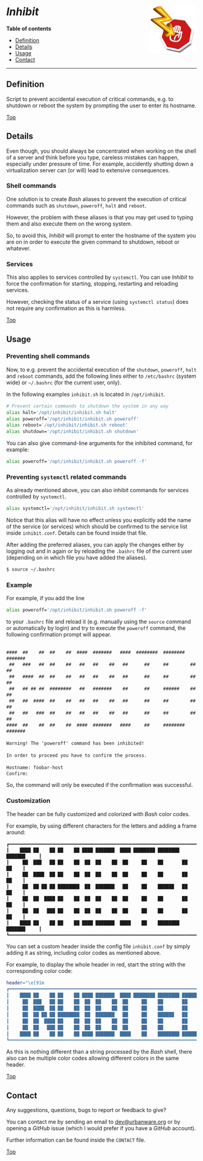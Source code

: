 # *Inhibit* <img src="inhibit.png" alt="Inhibit logo" height="128px" width="128px" align="right"/>

**Table of contents**
*   [Definition](#definition)
*   [Details](#details)
*   [Usage](#usage)
*   [Contact](#contact)

----

## Definition

Script to prevent accidental execution of critical commands, e.g. to shutdown or reboot the system by prompting the user to enter its hostname.

[Top](#inhibit-)

## Details

Even though, you should always be concentrated when working on the shell of a server and think before you type, careless mistakes can happen, especially under pressure of time. For example, accidently shutting down a virtualization server can (or will) lead to extensive consequences.

### Shell commands

One solution is to create *Bash* aliases to prevent the execution of critical commands such as `shutdown`, `poweroff`, `halt` and `reboot`.

However, the problem with these aliases is that you may get used to typing them and also execute them on the wrong system.

So, to avoid this, *Inhibit* will prompt to enter the hostname of the system you are on in order to execute the given command to shutdown, reboot or whatever.

### Services

This also applies to services controlled by `systemctl`. You can use *Inhibit* to force the confirmation for starting, stopping, restarting and reloading services.

However, checking the status of a service (using `systemctl status`) does not require any confirmation as this is harmless.

[Top](#inhibit-)

## Usage

### Preventing shell commands

Now, to e.g. prevent the accidental execution of the `shutdown`, `poweroff`, `halt` and `reboot` commands, add the following lines either to `/etc/bashrc` (system wide) or `~/.bashrc` (for the current user, only).

In the following examples `inhibit.sh` is located in `/opt/inhibit`.

```bash
# Prevent certain commands to shutdown the system in any way
alias halt='/opt/inhibit/inhibit.sh halt'
alias poweroff='/opt/inhibit/inhibit.sh poweroff'
alias reboot='/opt/inhibit/inhibit.sh reboot'
alias shutdown='/opt/inhibit/inhibit.sh shutdown'
```

You can also give command-line arguments for the inhibited command, for example:

```bash
alias poweroff='/opt/inhibit/inhibit.sh poweroff -f'
```

### Preventing `systemctl` related commands

As already mentioned above, you can also inhibit commands for services controlled by `systemctl`.

```bash
alias systemctl='/opt/inhibit/inhibit.sh systemctl'
```

Notice that this alias will have no effect unless you explicitly add the name of the service (or services) which should be confirmed to the service list inside `inhibit.conf`. Details can be found inside that file.

After adding the preferred aliases, you can apply the changes either by logging out and in again or by reloading the `.bashrc` file of the current user (depending on in which file you have added the aliases).

```bash
$ source ~/.bashrc
```

### Example

For example, if you add the line

```bash
alias poweroff='/opt/inhibit/inhibit.sh poweroff -f'
```

to your `.bashrc` file and reload it (e.g. manually using the `source` command or automatically by login) and try to execute the `poweroff` command, the following confirmation prompt will appear.

```

####  ##    ##  ##    ##  ####  #######   ####  ########  ########  #######
 ##   ###   ##  ##    ##   ##   ##    ##   ##      ##     ##        ##    ##
 ##   ####  ##  ##    ##   ##   ##    ##   ##      ##     ##        ##    ##
 ##   ## ## ##  ########   ##   #######    ##      ##     ######    ##    ##
 ##   ##  ####  ##    ##   ##   ##    ##   ##      ##     ##        ##    ##
 ##   ##   ###  ##    ##   ##   ##    ##   ##      ##     ##        ##    ##
####  ##    ##  ##    ##  ####  #######   ####     ##     ########  #######

Warning! The 'poweroff' command has been inhibited!

In order to proceed you have to confirm the process.

Hostname: foobar-host
Confirm:

```

So, the command will only be executed if the confirmation was successful.

### Customization

The header can be fully customized and colorized with *Bash* color codes.

For example, by using different characters for the letters and adding a frame around:

```
┏━━━━━━━━━━━━━━━━━━━━━━━━━━━━━━━━━━━━━━━━━━━━━━━━━━━━━━━━━━━━━━━━━━━━━━━━━━━━┓
┃    ████ ██    ██ ██    ██ ████ ███████  ████ ████████ ████████ ███████     ┃
┃     ██  ███   ██ ██    ██  ██  ██    ██  ██     ██    ██       ██    ██    ┃
┃     ██  ████  ██ ██    ██  ██  ██    ██  ██     ██    ██       ██    ██    ┃
┃     ██  ██ ██ ██ ████████  ██  ███████   ██     ██    ██████   ██    ██    ┃
┃     ██  ██  ████ ██    ██  ██  ██    ██  ██     ██    ██       ██    ██    ┃
┃     ██  ██   ███ ██    ██  ██  ██    ██  ██     ██    ██       ██    ██    ┃
┃    ████ ██    ██ ██    ██ ████ ███████  ████    ██    ████████ ███████     ┃
┗━━━━━━━━━━━━━━━━━━━━━━━━━━━━━━━━━━━━━━━━━━━━━━━━━━━━━━━━━━━━━━━━━━━━━━━━━━━━┛
```

You can set a custom header inside the config file `inhibit.conf` by simply adding it as string, including color codes as mentioned above.

For example, to display the whole header in red, start the string with the corresponding color code:

```bash
header="\e[91m
┏━━━━━━━━━━━━━━━━━━━━━━━━━━━━━━━━━━━━━━━━━━━━━━━━━━━━━━━━━━━━━━━━━━━━━━━━━━━━┓
┃    ████ ██    ██ ██    ██ ████ ███████  ████ ████████ ████████ ███████     ┃
┃     ██  ███   ██ ██    ██  ██  ██    ██  ██     ██    ██       ██    ██    ┃
┃     ██  ████  ██ ██    ██  ██  ██    ██  ██     ██    ██       ██    ██    ┃
┃     ██  ██ ██ ██ ████████  ██  ███████   ██     ██    ██████   ██    ██    ┃
┃     ██  ██  ████ ██    ██  ██  ██    ██  ██     ██    ██       ██    ██    ┃
┃     ██  ██   ███ ██    ██  ██  ██    ██  ██     ██    ██       ██    ██    ┃
┃    ████ ██    ██ ██    ██ ████ ███████  ████    ██    ████████ ███████     ┃
┗━━━━━━━━━━━━━━━━━━━━━━━━━━━━━━━━━━━━━━━━━━━━━━━━━━━━━━━━━━━━━━━━━━━━━━━━━━━━┛"
```

As this is nothing different than a string processed by the *Bash* shell, there also can be multiple color codes allowing different colors in the same header.

[Top](#inhibit-)

## Contact

Any suggestions, questions, bugs to report or feedback to give?

You can contact me by sending an email to [dev@urbanware.org](mailto:dev@urbanware.org) or by opening a *GitHub* issue (which I would prefer if you have a *GitHub* account).

Further information can be found inside the `CONTACT` file.

[Top](#inhibit-)
